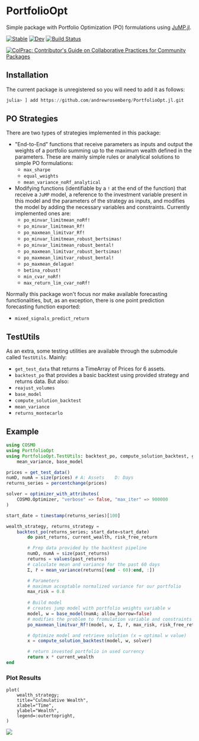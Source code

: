 # PortfolioOpt
Simple package with Portfolio Optimization (PO) formulations using [JuMP.jl](https://github.com/jump-dev/JuMP.jl).

[![Stable](https://img.shields.io/badge/docs-stable-blue.svg)](https://andrewrosemberg.github.io/PortfolioOpt.jl/stable)
[![Dev](https://img.shields.io/badge/docs-dev-blue.svg)](https://andrewrosemberg.github.io/PortfolioOpt.jl/dev)
[![Build Status](https://travis-ci.com/andrewrosemberg/PortfolioOpt.jl.svg?branch=master)](https://travis-ci.com/andrewrosemberg/PortfolioOpt.jl)
<!-- [![Code Style: Blue](https://img.shields.io/badge/code%20style-blue-4495d1.svg)](https://github.com/invenia/BlueStyle) -->
[![ColPrac: Contributor's Guide on Collaborative Practices for Community Packages](https://img.shields.io/badge/ColPrac-Contributor's%20Guide-blueviolet)](https://github.com/SciML/ColPrac)

## Installation

The current package is unregistered so you will need to add it as follows:

```julia
julia> ] add https://github.com/andrewrosemberg/PortfolioOpt.jl.git 
```

## PO Strategies

There are two types of strategies implemented in this package: 
 - "End-to-End" functions that receive parameters as inputs and output the weights of a portfolio summing up to the maximum wealth defined in the parameters. These are mainly simple rules or analytical solutions to simple PO formulations: 
    - `max_sharpe` 
    - `equal_weights` 
    - `mean_variance_noRf_analytical` 
 - Modifying functions (identifiable by a `!` at the end of the function) that receive a `JuMP` model, a reference to the investment variable present in this model and the parameters of the strategy as inputs, and modifies the model by adding the necessary variables and constraints. Currently implemented ones are: 
    - `po_minvar_limitmean_noRf!` 
    - `po_minvar_limitmean_Rf!` 
    - `po_maxmean_limitvar_Rf!` 
    - `po_minvar_limitmean_robust_bertsimas!` 
    - `po_minvar_limitmean_robust_bental!` 
    - `po_maxmean_limitvar_robust_bertsimas!` 
    - `po_maxmean_limitvar_robust_bental!` 
    - `po_maxmean_delague!` 
    - `betina_robust!` 
    - `min_cvar_noRf!` 
    - `max_return_lim_cvar_noRf!`

Normally this package won't focus nor make available forecasting functionalities, but, as an exception, there is one point prediction forecasting function exported: 
 - `mixed_signals_predict_return`

## TestUtils

As an extra, some testing utilities are available through the submodule called `TestUtils`. 
Mainly:
 - `get_test_data` that returns a TimeArray of Prices for 6 assets.
 - `backtest_po` that provides a basic backtest using provided strategy and returns data.
But also:
 - `reajust_volumes`
 - `base_model`
 - `compute_solution_backtest`
 - `mean_variance`
 - `returns_montecarlo`

## Example

```julia
using COSMO
using PortfolioOpt
using PortfolioOpt.TestUtils: backtest_po, compute_solution_backtest, get_test_data, 
    mean_variance, base_model

prices = get_test_data()
numD, numA = size(prices) # A: Assets    D: Days
returns_series = percentchange(prices)

solver = optimizer_with_attributes(
    COSMO.Optimizer, "verbose" => false, "max_iter" => 900000
)

start_date = timestamp(returns_series)[100]

wealth_strategy, returns_strategy =
    backtest_po(returns_series; start_date=start_date) 
        do past_returns, current_wealth, risk_free_return

        # Prep data provided by the backtest pipeline
        numD, numA = size(past_returns)
        returns = values(past_returns)
        # calculate mean and variance for the past 60 days
        Σ, r̄ = mean_variance(returns[(end - 60):end, :])

        # Parameters
        # maximum acceptable normalized variance for our portfolio
        max_risk = 0.8
        
        # Build model 
        # creates jump model with portfolio weights variable w
        model, w = base_model(numA; allow_borrow=false)
        # modifies the problem to fromulation variable and constraints
        po_maxmean_limitvar_Rf!(model, w, Σ, r̄, max_risk, risk_free_return, 1)

        # Optimize model and retrieve solution (x = optimal w value)
        x = compute_solution_backtest(model, w, solver)

        # return invested portfolio in used currency
        return x * current_wealth
end

```

### Plot Results
```
plot(
    wealth_strategy;
    title="Culmulative Wealth",
    xlabel="Time",
    ylabel="Wealth",
    legend=:outertopright,
)
```
![](https://github.com/andrewrosemberg/PortfolioOpt/blob/master/docs/src/assets/cumwealth.png?raw=true)